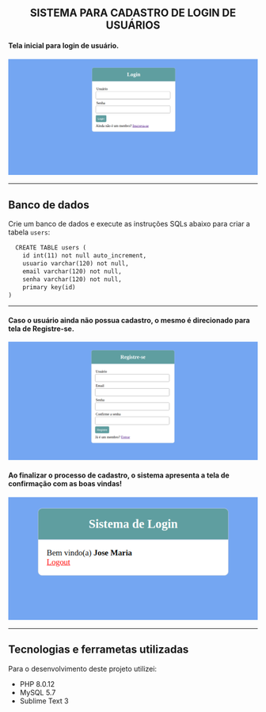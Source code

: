 <h2 align="center">
  SISTEMA PARA CADASTRO DE LOGIN DE USUÁRIOS
</h2>

<h4 align="left">
  Tela inicial para login de usuário.
</h4>

![Resultado de momento do projeto](assets/login.png)

---

## Banco de dados
Crie um banco de dados e execute as instruções SQLs abaixo para criar a tabela `users`:

```
  CREATE TABLE users (
	id int(11) not null auto_increment,
    usuario varchar(120) not null,
    email varchar(120) not null,
    senha varchar(120) not null,
    primary key(id)
)
```
---

<h4 align="left">
  Caso o usuário ainda não possua cadastro, o mesmo é direcionado para tela de Registre-se.
</h4>

![Resultado de momento do projeto](assets/registre.png)

<h4 align="left">
  Ao finalizar o processo de cadastro, o sistema apresenta a tela de confirmação com as boas vindas!
</h4>

![Resultado de momento do projeto](assets/logado.png)

---

## Tecnologias e ferrametas utilizadas
Para o desenvolvimento deste projeto utilizei:

- PHP 8.0.12
- MySQL 5.7
- Sublime Text 3
